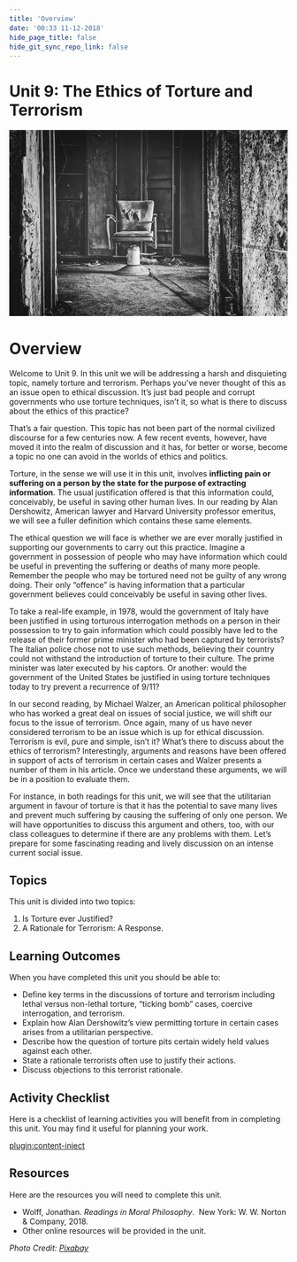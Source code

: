 ```yaml
---
title: 'Overview'
date: '00:33 11-12-2018'
hide_page_title: false
hide_git_sync_repo_link: false
---
```


Unit 9: The Ethics of Torture and Terrorism
===========================================

![](chair-3624563_640.jpg)


Overview
========
Welcome to Unit 9. In this unit we will be addressing a harsh and disquieting topic, namely torture and terrorism. Perhaps you’ve never thought of this as an issue open to ethical discussion. It’s just bad people and corrupt governments who use torture techniques, isn’t it, so what is there to discuss about the ethics of this practice?

That’s a fair question. This topic has not been part of the normal civilized discourse for a few centuries now. A few recent events, however, have moved it into the realm of discussion and it has, for better or worse, become a topic no one can avoid in the worlds of ethics and politics.

Torture, in the sense we will use it in this unit, involves **inflicting pain or suffering on a person by the state for the purpose of extracting information**. The usual justification offered is that this information could, conceivably, be useful in saving other human lives. In our reading by Alan Dershowitz, American lawyer and Harvard University professor emeritus, we will see a fuller definition which contains these same elements.

The ethical question we will face is whether we are ever morally justified in supporting our governments to carry out this practice. Imagine a government in possession of people who may have information which could be useful in preventing the suffering or deaths of many more people. Remember the people who may be tortured need not be guilty of any wrong doing. Their only “offence” is having information that a particular government believes could conceivably be useful in saving other lives.

To take a real-life example, in 1978, would the government of Italy have been justified in using torturous interrogation methods on a person in their possession to try to gain information which could possibly have led to the release of their former prime minister who had been captured by terrorists? The Italian police chose not to use such methods, believing their country could not withstand the introduction of torture to their culture. The prime minister was later executed by his captors. Or another: would the government of the United States be justified in using torture techniques today to try prevent a recurrence of 9/11?

In our second reading, by Michael Walzer, an American political philosopher who has worked a great deal on issues of social justice, we will shift our focus to the issue of terrorism. Once again, many of us have never considered terrorism to be an issue which is up for ethical discussion. Terrorism is evil, pure and simple, isn’t it? What’s there to discuss about the ethics of terrorism? Interestingly, arguments and reasons have been offered in support of acts of terrorism in certain cases and Walzer presents a number of them in his article. Once we understand these arguments, we will be in a position to evaluate them.

For instance, in both readings for this unit, we will see that the utilitarian argument in favour of torture is that it has the potential to save many lives and prevent much suffering by causing the suffering of only one person. We will have opportunities to discuss this argument and others, too, with our class colleagues to determine if there are any problems with them.
Let’s prepare for some fascinating reading and lively discussion on an intense current social issue.

Topics
------

This unit is divided into two topics:
1.  Is Torture ever Justified?  
2.  A Rationale for Terrorism: A Response.  

Learning Outcomes
-----------------
When you have completed this unit you should be able to:
-   Define key terms in the discussions of torture and terrorism including lethal versus non-lethal torture, “ticking bomb” cases, coercive interrogation, and terrorism.
-   Explain how Alan Dershowitz’s view permitting torture in certain cases arises from a utilitarian perspective.
-   Describe how the question of torture pits certain widely held values against each other.
-   State a rationale terrorists often use to justify their actions.
-   Discuss objections to this terrorist rationale.

Activity Checklist
------------------
Here is a checklist of learning activities you will benefit from in completing this unit. You may find it useful for planning your work.

[plugin:content-inject](_schedule)


Resources
---------
Here are the resources you will need to complete this unit.
-   Wolff, Jonathan. *Readings in Moral Philosophy*.  New York: W. W. Norton & Company, 2018.
-   Other online resources will be provided in the unit.

*Photo Credit: [Pixabay](https://pixabay.com/en/chair-seat-treatment-interrogation-3624563/)*
